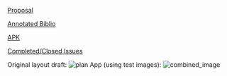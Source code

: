 [Proposal][proposal]

[Annotated Biblio][biblio]

[APK][apk]

[Completed/Closed Issues][issues]


Original layout draft:
![plan](https://github.com/Craw4/Senior-Project/assets/32851596/516d18e3-fb6a-4c8f-be64-89b20f99160a)
App (using test images):
![combined_image](https://github.com/Craw4/Senior-Project/assets/32851596/6ac2284b-1fcd-4045-8470-67d6c4a43239)

[proposal]: https://github.com/Craw4/Senior-Project/blob/main/docs/proposal.md
[biblio]: https://github.com/Craw4/Senior-Project/blob/main/docs/annotated-biblio.md
[apk]: https://github.com/Hanover-CS/HC24-Luuk-Crawford-Senior-Project/releases/tag/apkFinal
[issues]: https://github.com/Hanover-CS/HC24-Luuk-Crawford-Senior-Project/issues?q=is%3Aissue+is%3Aclosed
